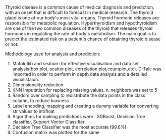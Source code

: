 Thyroid disease is a common cause of medical diagnosis and prediction, with an onset
that is difficult to forecast in medical research. The thyroid gland is one of our body's
most vital organs. Thyroid hormone releases are responsible for metabolic regulation.
Hyperthyroidism and hypothyroidism are one of the two common diseases of the thyroid
that releases thyroid hormones in regulating the rate of body's metabolism.
The main goal is to predict the estimated risk on a patient's chance of obtaining thyroid
disease or not.

Methodology used for analysis and prediction:
1) Matplotlib and seaborn for effective visualisation and data set analysis(box plot, scatter plot, correlation plot,countplot,etc). D-Tale was imported in order to perform in depth data analysis and a detailed visualistaion.
2) Dimensionality reduction
3) KNN Imputation for replacing missing values, n_neighbors was set to 5
4) Random over sampling to redistribute the data points in the class column, to reduce biasness
5) Label encoding, mapping and creating a dummy variable for converting str values to int/float
6) Algorithms for making predictions were : XGBoost, Decision Tree classifier, Support Vector Classifier
7) Decision Tree Classifier was the most accurate (99.6%)
8) Confusion matrix was plotted for the same
